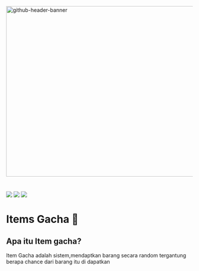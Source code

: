 <img width="1700" height="460" alt="github-header-banner" src="https://github.com/user-attachments/assets/5699ae0a-f24e-44e3-a197-a14f43555f1e" />

<br>

<div align="left" style="margin-top:40px">
<img src="https://img.shields.io/badge/Instagram-E4405F?style=for-the-badge&logo=instagram&logoColor=white" />
<img src="https://img.shields.io/badge/Facebook-1877F2?style=for-the-badge&logo=facebook&logoColor=white" />
<img src="https://img.shields.io/badge/TikTok-000000?style=for-the-badge&logo=tiktok&logoColor=white" />
</div>

# Items Gacha 🎉

## Apa itu Item gacha?

Item Gacha adalah sistem,mendaptkan barang secara random tergantung berapa chance dari barang itu di dapatkan
